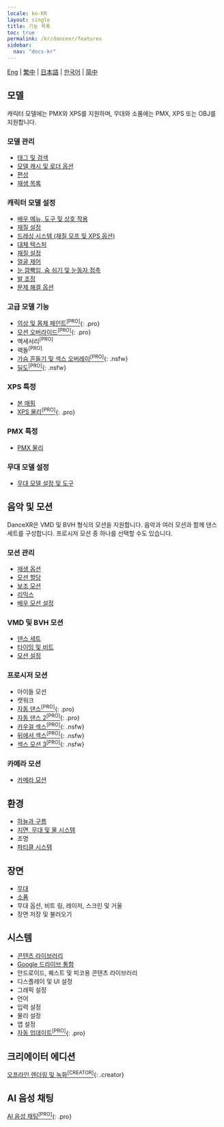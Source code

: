 ```yaml
---
locale: ko-KR
layout: single
title: 기능 목록
toc: true
permalink: /kr/dancexr/features
sidebar:
  nav: "docs-kr"
---
```


[Eng](/dancexr/features) | [繁中](/tw/dancexr/features) | [日本語](/jp/dancexr/features) | [한국어](/kr/dancexr/features) | [简中](/zh/dancexr/features)

## 모델
캐릭터 모델에는 PMX와 XPS를 지원하며, 무대와 소품에는 PMX, XPS 또는 OBJ를 지원합니다.

### 모델 관리
* [태그 및 검색](features/tagging)
* [모델 캐시 및 로더 옵션](features/loader_options)
* [편성](features/formation)
* [재생 목록](features/actor_playlist)


### 캐릭터 모델 설정
* [배우 메뉴, 도구 및 상호 작용](features/actor_tools)
* [재질 설정](features/material_settings)
* [드레싱 시스템 (재질 모프 및 XPS 옵션)](features/optionals)
* [대체 텍스처](features/alternative_textures)
* [재질 설정](features/material_settings)
* [얼굴 제어](features/facial_control)
* [눈 깜빡임, 숨 쉬기 및 눈동자 접촉](features/eyecontact)
* [발 조정](features/feet_adjustments)
* [문제 해결 옵션](features/troubleshooting_options)


### 고급 모델 기능
* [의상 및 몸체 페인트<sup>[PRO]</sup>](features/outfit_body_paint){: .pro}
* [모션 오버라이드<sup>[PRO]</sup>](features/motion_override){: .pro}
* 액세서리<sup>[PRO]</sup>
* 랙돌<sup>[PRO]</sup>
* [가슴 흔들기 및 섹스 오버레이<sup>[PRO]</sup>](features/boob_shake_sex_overlay){: .nsfw}
* [딜도<sup>[PRO]</sup>](features/dildo){: .nsfw}


### XPS 특정
* [본 매핑](features/bone_mapper.md)
* [XPS 물리<sup>[PRO]</sup>](features/xps_physics){: .pro}


### PMX 특정
* [PMX 물리](features/pmx_physics)


### 무대 모델 설정
* [무대 모델 설정 및 도구](feature/stages)


## 음악 및 모션
DanceXR은 VMD 및 BVH 형식의 모션을 지원합니다. 음악과 여러 모션과 함께 댄스 세트를 구성합니다. 프로시저 모션 중 하나를 선택할 수도 있습니다.


### 모션 관리
* [재생 옵션](features/playback_options)
* [모션 할당](features/assign_motion)
* [보조 모션](features/secondary_motion)
* [리믹스](features/remix)
* [배우 모션 설정](features/actor_motion_settings)


### VMD 및 BVH 모션
* [댄스 세트](features/dance_set)
* [타이밍 및 비트](features/music_timing)
* [모션 설정](features/motion_settings)


### 프로시저 모션
* 아이들 모션
* 캣워크
* [자동 댄스<sup>[PRO]</sup>](features/autodance){: .pro}
* [자동 댄스 2<sup>[PRO]</sup>](features/autodance2){: .pro}
* [카우걸 섹스<sup>[PRO]</sup>](features/scg_motion){: .nsfw}
* [뒤에서 섹스<sup>[PRO]</sup>](features/sfb_motion){: .nsfw}
* [섹스 모션 3<sup>[PRO]</sup>](features/sm3_motion){: .nsfw}


### 카메라 모션
* [카메라 모션](features/camera)


## 환경
* [하늘과 구름](features/skymap)
* [지면, 무대 및 물 시스템](features/ground)
* 조명
* [파티클 시스템](features/particles)


## 장면
* [무대](features/stages)
* [소품](features/props)
* 무대 옵션, 비트 링, 레이저, 스크린 및 거울
* 장면 저장 및 불러오기


## 시스템
* [콘텐츠 라이브러리](preparecontent)
* [Google 드라이브 통합](features/googledrive)
* 안드로이드, 퀘스트 및 피코용 콘텐츠 라이브러리
* 디스플레이 및 UI 설정
* 그래픽 설정
* 언어
* 입력 설정
* 물리 설정
* 앱 설정
* [자동 업데이트<sup>[PRO]</sup>](features/autoupdate){: .pro}


## 크리에이터 에디션
[오프라인 렌더링 및 녹화<sup>[CREATOR]</sup>](creator.md){: .creator}


## AI 음성 채팅
[AI 음성 채팅<sup>[PRO]</sup>](ai_chat){: .pro}